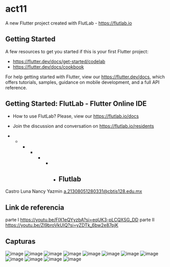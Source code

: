 # act11

A new Flutter project created with FlutLab - https://flutlab.io

## Getting Started

A few resources to get you started if this is your first Flutter project:

- https://flutter.dev/docs/get-started/codelab
- https://flutter.dev/docs/cookbook

For help getting started with Flutter, view our
https://flutter.dev/docs, which offers tutorials,
samples, guidance on mobile development, and a full API reference.

## Getting Started: FlutLab - Flutter Online IDE

- How to use FlutLab? Please, view our https://flutlab.io/docs
- Join the discussion and conversation on https://flutlab.io/residents

- - - - - - - ## Flutlab 
Castro Luna Nancy Yazmin 
a.21308051280331@cbtis128.edu.mx
## Link de referencia
 parte I
https://youtu.be/FIX1eQYyzbA?si=eqUK3-pLCQXSG_DD
 parte II
https://youtu.be/Zl9broVkUIQ?si=yZDTk_6bw2e87pjK
## Capturas

![image](https://github.com/CastroNancy/Act11Castro0331/assets/143777514/d2c5ec70-6ffd-4760-9ea7-d45b6c4a6453)
![image](https://github.com/CastroNancy/Act11Castro0331/assets/143777514/156da182-4d9f-4d73-b96d-c8f9cff40a9f)
![image](https://github.com/CastroNancy/Act11Castro0331/assets/143777514/c7518dba-f83a-4aab-9af7-356dd6d6d1f7)
![image](https://github.com/CastroNancy/Act11Castro0331/assets/143777514/f457a1de-c05a-43bd-a819-ccfc41f9a02f)
![image](https://github.com/CastroNancy/Act11Castro0331/assets/143777514/eef2d77a-0525-4272-b582-121c9d2b4a45)
![image](https://github.com/CastroNancy/Act11Castro0331/assets/143777514/9267723b-958a-4eaa-a0dd-51f2c1be724e)
![image](https://github.com/CastroNancy/Act11Castro0331/assets/143777514/c0867a3b-959a-4eb0-8838-58b1c377b839)
![image](https://github.com/CastroNancy/Act11Castro0331/assets/143777514/50cdbb9c-9a2f-4229-aeeb-6e43f95b8fc4)
![image](https://github.com/CastroNancy/Act11Castro0331/assets/143777514/4693d25b-32b0-4ba2-a91f-681655b909fa)
![image](https://github.com/CastroNancy/Act11Castro0331/assets/143777514/2f1ea512-a549-4663-ac42-ec9d8a6101ed)
![image](https://github.com/CastroNancy/Act11Castro0331/assets/143777514/77569d0d-9560-4ac2-ac20-2c682f439591)
![image](https://github.com/CastroNancy/Act11Castro0331/assets/143777514/7777c60e-7695-4d5f-8220-33cb4032616a)

